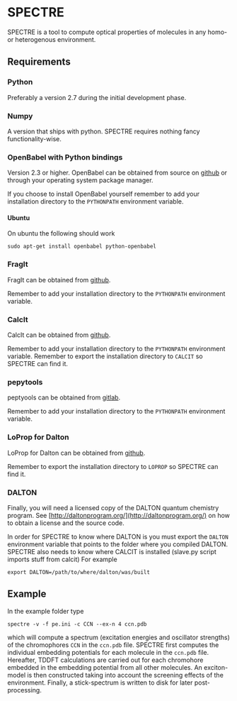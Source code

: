 # SPECTRE
SPECTRE is a tool to compute optical properties of molecules in any homo- or heterogenous environment.

## Requirements

### Python
Preferably a version 2.7 during the initial development phase.

### Numpy
A version that ships with python. SPECTRE requires nothing fancy functionality-wise.

### OpenBabel with Python bindings
Version 2.3 or higher.
OpenBabel can be obtained from source on [github](https://github.com/openbabel/openbabel) or through your operating system package manager.

If you choose to install OpenBabel yourself remember to add your installation directory to the `PYTHONPATH` environment variable.

#### Ubuntu
On ubuntu the following should work

    sudo apt-get install openbabel python-openbabel

### FragIt
FragIt can be obtained from [github](https://github.com/FragIt/fragit-main).

Remember to add your installation directory to the `PYTHONPATH` environment variable.

### CalcIt
CalcIt can be obtained from [github](https://github.com/cstein/calcit).

Remember to add your installation directory to the `PYTHONPATH` environment variable.
Remember to export the installation directory to `CALCIT` so SPECTRE can find it.

### pepytools
peptyools can be obtained from [gitlab](https://gitlab.com/cstein/pepytools).

Remember to add your installation directory to the `PYTHONPATH` environment variable.

### LoProp for Dalton
LoProp for Dalton can be obtained from [github](https://github.com/vahtras/loprop).

Remember to export the installation directory to `LOPROP` so SPECTRE can find it.

### DALTON
Finally, you will need a licensed copy of the DALTON quantum chemistry program.
See [http://daltonprogram.org/](http://daltonprogram.org/) on how to obtain a license and the source code.

In order for SPECTRE to know where DALTON is you must export the `DALTON` environment variable that points to the folder where you compiled DALTON.
SPECTRE also needs to know where CALCIT is installed (slave.py script imports stuff from calcit)
For example

    export DALTON=/path/to/where/dalton/was/built

## Example
In the example folder type

    spectre -v -f pe.ini -c CCN --ex-n 4 ccn.pdb

which will compute a spectrum (excitation energies and oscillator strengths) of the chromophores `CCN` in the `ccn.pdb` file.
SPECTRE first computes the individual embedding potentials for each molecule in the `ccn.pdb` file.
Hereafter, TDDFT calculations are carried out for each chromohore embedded in the embedding potential from all other molecules.
An exciton-model is then constructed taking into account the screening effects of the environment.
Finally, a stick-spectrum is written to disk for later post-processing.
